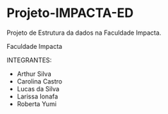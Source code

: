 # Projeto-IMPACTA-ED
Projeto de Estrutura da dados na Faculdade Impacta.

Faculdade Impacta

INTEGRANTES:
- Arthur Silva
- Carolina Castro
- Lucas da Silva
- Larissa Ionafa
- Roberta Yumi
